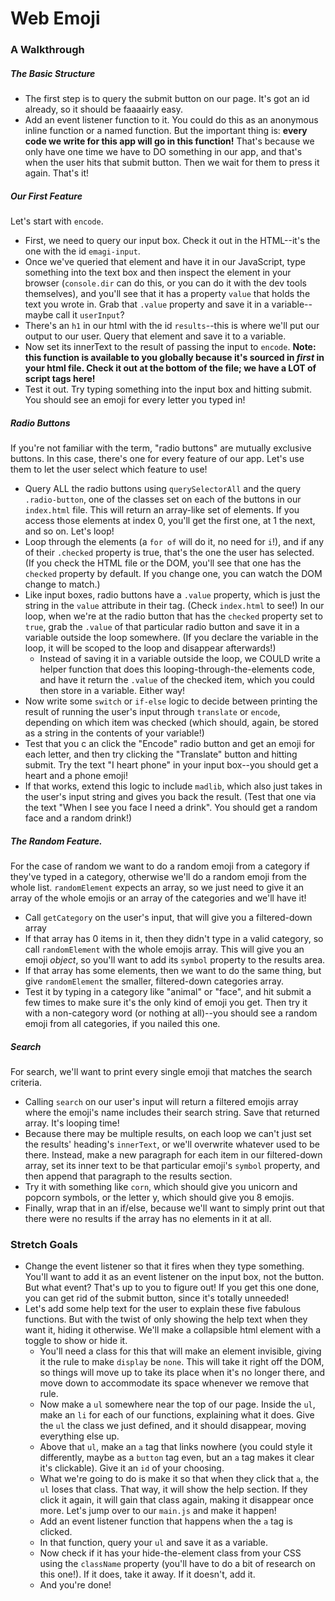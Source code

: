 # Web Emoji

### A Walkthrough

##### The Basic Structure

* The first step is to query the submit button on our page. It's got an id already, so it should be faaaairly easy.
* Add an event listener function to it. You could do this as an anonymous inline function or a named function. But the important thing is: **every code we write for this app will go in this function!** That's because we only have one time we have to DO something in our app, and that's when the user hits that submit button. Then we wait for them to press it again. That's it!

##### Our First Feature

Let's start with `encode`.

* First, we need to query our input box. Check it out in the HTML--it's the one with the id `emagi-input`.
* Once we've queried that element and have it in our JavaScript, type something into the text box and then inspect the element in your browser (`console.dir` can do this, or you can do it with the dev tools themselves), and you'll see that it has a property `value` that holds the text you wrote in. Grab that `.value` property and save it in a variable--maybe call it `userInput`?
* There's an `h1` in our html with the id `results`--this is where we'll put our output to our user. Query that element and save it to a variable.
* Now set its innerText to the result of passing the input to `encode`. **Note: this function is available to you globally because it's sourced in _first_ in your html file. Check it out at the bottom of the file; we have a LOT of script tags here!**
* Test it out. Try typing something into the input box and hitting submit. You should see an emoji for every letter you typed in!

##### Radio Buttons

If you're not familiar with the term, "radio buttons" are mutually exclusive buttons. In this case, there's one for every feature of our app. Let's use them to let the user select which feature to use!

* Query ALL the radio buttons using `querySelectorAll` and the query `.radio-button`, one of the classes set on each of the buttons in our `index.html` file. This will return an array-like set of elements. If you access those elements at index 0, you'll get the first one, at 1 the next, and so on. Let's loop!
* Loop through the elements (a `for of` will do it, no need for `i`!), and if any of their `.checked` property is true, that's the one the user has selected. (If you check the HTML file or the DOM, you'll see that one has the `checked` property by default. If you change one, you can watch the DOM change to match.)
* Like input boxes, radio buttons have a `.value` property, which is just the string in the `value` attribute in their tag. (Check `index.html` to see!) In our loop, when we're at the radio button that has the `checked` property set to `true`, grab the `.value` of that particular radio button and save it in a variable outside the loop somewhere. (If you declare the variable in the loop, it will be scoped to the loop and disappear afterwards!)
    * Instead of saving it in a variable outside the loop, we COULD write a helper function that does this looping-through-the-elements code, and have it return the `.value` of the checked item, which you could then store in a variable. Either way!
* Now write some `switch` or `if-else` logic to decide between printing the result of running the user's input through `translate` or `encode`, depending on which item was checked (which should, again, be stored as a string in the contents of your variable!)
* Test that you c an click the "Encode" radio button and get an emoji for each letter, and then try clicking the "Translate" button and hitting submit. Try the text "I heart phone" in your input box--you should get a heart and a phone emoji!
* If that works, extend this logic to include `madlib`, which also just takes in the user's input string and gives you back the result. (Test that one via the text "When I see you face I need a drink". You should get a random face and a random drink!)


##### The Random Feature.

For the case of random we want to do a random emoji from a category if they've typed in a category, otherwise we'll do a random emoji from the whole list. `randomElement` expects an array, so we just need to give it an array of the whole emojis or an array of the categories and we'll have it!

* Call `getCategory` on the user's input, that will give you a filtered-down array
* If that array has 0 items in it, then they didn't type in a valid category, so call `randomElement` with the whole emojis array. This will give you an emoji _object_, so you'll want to add its `symbol` property to the results area.
* If that array has some elements, then we want to do the same thing, but give `randomElement` the smaller, filtered-down categories array.
* Test it by typing in a category like "animal" or "face", and hit submit a few times to make sure it's the only kind of emoji you get. Then try it with a non-category word (or nothing at all)--you should see a random emoji from all categories, if you nailed this one.


##### Search

For search, we'll want to print every single emoji that matches the search criteria.

* Calling `search` on our user's input will return a filtered emojis array where the emoji's name includes their search string. Save that returned array. It's looping time!
* Because there may be multiple results, on each loop we can't just set the results' heading's `innerText`, or we'll overwrite whatever used to be there. Instead, make a new paragraph for each item in our filtered-down array, set its inner text to be that particular emoji's `symbol` property, and then append that paragraph to the results section.
* Try it with something like `corn`, which should give you unicorn and popcorn symbols, or the letter y, which should give you 8 emojis.
* Finally, wrap that in an if/else, because we'll want to simply print out that there were no results if the array has no elements in it at all.


### Stretch Goals

* Change the event listener so that it fires when they type something. You'll want to add it as an event listener on the input box, not the button. But what event? That's up to you to figure out! If you get this one done, you can get rid of the submit button, since it's totally unneeded!
* Let's add some help text for the user to explain these five fabulous functions. But with the twist of only showing the help text when they want it, hiding it otherwise. We'll make a collapsible html element with a toggle to show or hide it.
    * You'll need a class for this that will make an element invisible, giving it the rule to make `display` be `none`. This will take it right off the DOM, so things will move up to take its place when it's no longer there, and move down to accommodate its space whenever we remove that rule.
    * Now make a `ul` somewhere near the top of our page. Inside the `ul`, make an `li` for each of our functions, explaining what it does. Give the `ul` the class we just defined, and it should disappear, moving everything else up.
    * Above that `ul`, make an `a` tag that links nowhere (you could style it differently, maybe as a `button` tag even, but an `a` tag makes it clear it's clickable). Give it an `id` of your choosing.
    * What we're going to do is make it so that when they click that `a`, the `ul` loses that class. That way, it will show the help section. If they click it again, it will gain that class again, making it disappear once more. Let's jump over to our `main.js` and make it happen!
    * Add an event listener function that happens when the `a` tag is clicked.
    * In that function, query your `ul` and save it as a variable.
    * Now check if it has your hide-the-element class from your CSS using the `className` property (you'll have to do a bit of research on this one!). If it does, take it away. If it doesn't, add it.
    * And you're done!
